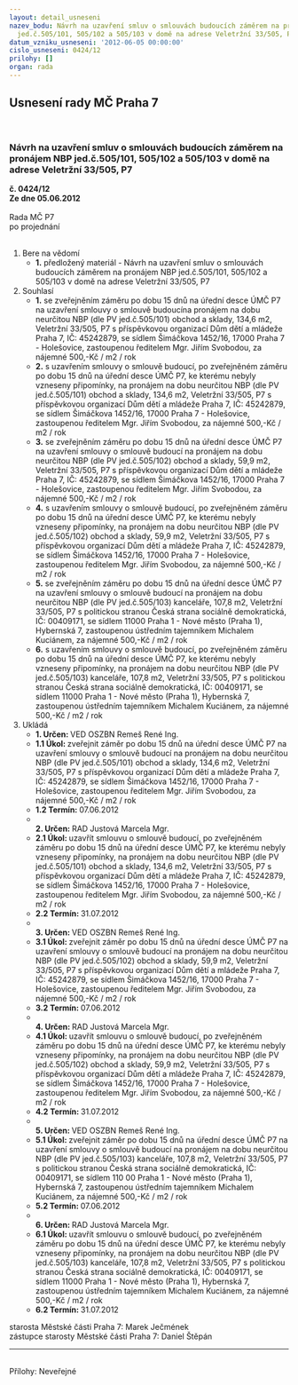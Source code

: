 ```yaml
---
layout: detail_usneseni
nazev_bodu: Návrh na uzavření smluv o smlouvách budoucích záměrem na pronájem NBP
  jed.č.505/101, 505/102 a 505/103 v domě na adrese Veletržní 33/505, P7
datum_vzniku_usneseni: '2012-06-05 00:00:00'
cislo_usneseni: 0424/12
prilohy: []
organ: rada
---
```

<div id="ucUsn_pList" class="usn">
	<span><h2>Usnesení rady MČ Praha 7 </h2>
<br></span><div class="standBody">
<span><h3>Návrh na uzavření smluv o smlouvách budoucích záměrem na pronájem NBP jed.č.505/101, 505/102 a 505/103 v domě na adrese Veletržní 33/505, P7</h3></span><div class="center">
		<strong>č. 0424/12</strong><br>
	</div>
<div class="center">
		<strong>Ze dne 05.06.2012</strong><br><br>
	</div>Rada MČ P7<br> po projednání<br><br><ol>
<li>Bere na vědomí<ul><li>
<strong>1.</strong> předložený materiál - Návrh na uzavření smluv o smlouvách budoucích záměrem na pronájem NBP jed.č.505/101, 505/102 a 505/103 v domě na adrese Veletržní 33/505, P7</li></ul>
</li>
<li>Souhlasí<ul>
<li>
<strong>1.</strong> se zveřejněním záměru po dobu 15 dnů na úřední desce ÚMČ P7 na uzavření smlouvy o smlouvě budoucína pronájem na dobu neurčitou NBP (dle PV jed.č.505/101) obchod a sklady, 134,6 m2, Veletržní 33/505, P7 s příspěvkovou organizací Dům dětí a mládeže Praha 7, IČ: 45242879, se sídlem Šimáčkova 1452/16, 17000 Praha 7 - Holešovice, zastoupenou ředitelem  Mgr. Jiřím Svobodou, za nájemné 500,-Kč / m2 / rok</li>
<li>
<strong>2.</strong> s uzavřením smlouvy o smlouvě budoucí, po zveřejněném záměru po dobu 15 dnů na úřední desce ÚMČ P7, ke kterému nebyly vzneseny připomínky, na pronájem na dobu neurčitou NBP (dle PV jed.č.505/101) obchod a sklady, 134,6 m2, Veletržní 33/505, P7 s příspěvkovou organizací Dům dětí a mládeže Praha 7,  IČ: 45242879, se sídlem Šimáčkova 1452/16, 17000 Praha 7 - Holešovice, zastoupenou ředitelem Mgr. Jiřím Svobodou, za nájemné 500,-Kč / m2 / rok</li>
<li>
<strong>3.</strong> se zveřejněním záměru po dobu 15 dnů na úřední desce ÚMČ P7 na uzavření smlouvy o smlouvě budoucí na pronájem na dobu neurčitou NBP (dle PV jed.č.505/102) obchod a sklady, 59,9 m2, Veletržní 33/505, P7 s příspěvkovou organizací Dům dětí a mládeže Praha 7, IČ: 45242879, se sídlem Šimáčkova 1452/16, 17000 Praha 7 - Holešovice, zastoupenou ředitelem Mgr. Jiřím Svobodou, za nájemné 500,-Kč / m2 / rok</li>
<li>
<strong>4.</strong> s uzavřením smlouvy o smlouvě budoucí, po zveřejněném záměru po dobu 15 dnů na úřední desce ÚMČ P7, ke kterému nebyly vzneseny připomínky, na pronájem na dobu neurčitou NBP (dle PV jed.č.505/102) obchod a sklady, 59,9 m2, Veletržní 33/505, P7 s příspěvkovou organizací Dům dětí a mládeže Praha 7,  IČ: 45242879, se sídlem Šimáčkova 1452/16, 17000 Praha 7 - Holešovice, zastoupenou ředitelem Mgr. Jiřím Svobodou, za nájemné 500,-Kč / m2 / rok</li>
<li>
<strong>5.</strong> se zveřejněním záměru po dobu 15 dnů na úřední desce ÚMČ P7 na uzavření smlouvy o smlouvě budoucí na pronájem na dobu neurčitou NBP (dle PV jed.č.505/103) kanceláře, 107,8 m2, Veletržní 33/505, P7 s politickou stranou Česká strana sociálně demokratická, IČ: 00409171, se sídlem 11000 Praha 1 - Nové město (Praha 1), Hybernská 7, zastoupenou ústředním tajemníkem Michalem Kuciánem, za nájemné 500,-Kč / m2 / rok</li>
<li>
<strong>6.</strong> s uzavřením smlouvy o smlouvě budoucí, po zveřejněném záměru po dobu 15 dnů na úřední desce ÚMČ P7, ke kterému nebyly vzneseny připomínky, na pronájem na dobu neurčitou NBP (dle PV jed.č.505/103) kanceláře, 107,8 m2, Veletržní 33/505, P7 s politickou stranou Česká strana sociálně demokratická,  IČ: 00409171, se sídlem 11000 Praha 1 - Nové město (Praha 1), Hybernská 7, zastoupenou ústředním tajemníkem Michalem Kuciánem, za nájemné  500,-Kč / m2 / rok</li>
</ul>
</li>
<li>Ukládá<ul>
<li>
<strong>1. Určen: </strong>VED OSZBN Remeš René Ing.</li>
<li>
<strong>1.1 Úkol: </strong>zveřejnit záměr po dobu 15 dnů na úřední desce ÚMČ P7 na uzavření smlouvy o smlouvě budoucí na pronájem na dobu neurčitou NBP (dle PV jed.č.505/101) obchod a sklady, 134,6 m2, Veletržní 33/505, P7 s příspěvkovou organizací Dům dětí a mládeže Praha 7, IČ: 45242879, se sídlem Šimáčkova 1452/16, 17000 Praha 7 - Holešovice, zastoupenou ředitelem Mgr. Jiřím Svobodou, za nájemné 500,-Kč / m2 / rok</li>
<li>
<strong>1.2 Termín: </strong>07.06.2012</li>
<li>
<strong><br>2. Určen: </strong>RAD Justová Marcela Mgr.</li>
<li>
<strong>2.1 Úkol: </strong>uzavřít smlouvu o smlouvě budoucí, po zveřejněném záměru po dobu  15 dnů na úřední desce ÚMČ P7, ke kterému nebyly vzneseny připomínky, na pronájem na dobu neurčitou NBP (dle PV jed.č.505/101) obchod a sklady, 134,6 m2, Veletržní 33/505, P7 s příspěvkovou organizací Dům dětí a mládeže Praha 7, IČ: 45242879, se sídlem Šimáčkova 1452/16, 17000  Praha 7 - Holešovice, zastoupenou ředitelem Mgr. Jiřím Svobodou, za nájemné 500,-Kč / m2 / rok</li>
<li>
<strong>2.2 Termín: </strong>31.07.2012</li>
<li>
<strong><br>3. Určen: </strong>VED OSZBN Remeš René Ing.</li>
<li>
<strong>3.1 Úkol: </strong>zveřejnit záměr po dobu 15 dnů na úřední desce ÚMČ P7 na uzavření smlouvy o smlouvě budoucí na pronájem na dobu neurčitou NBP (dle PV jed.č.505/102) obchod a sklady, 59,9 m2, Veletržní 33/505, P7 s příspěvkovou organizací Dům dětí a mládeže Praha 7, IČ: 45242879, se sídlem Šimáčkova 1452/16, 17000 Praha 7 - Holešovice, zastoupenou ředitelem Mgr. Jiřím Svobodou, za nájemné 500,-Kč / m2 / rok</li>
<li>
<strong>3.2 Termín: </strong>07.06.2012</li>
<li>
<strong><br>4. Určen: </strong>RAD Justová Marcela Mgr.</li>
<li>
<strong>4.1 Úkol: </strong>uzavřít smlouvu o smlouvě budoucí, po zveřejněném záměru po dobu  15 dnů na úřední desce ÚMČ P7, ke kterému nebyly vzneseny připomínky, na pronájem na dobu neurčitou NBP (dle PV jed.č.505/102) obchod a sklady, 59,9 m2, Veletržní 33/505, P7 s příspěvkovou organizací Dům dětí a mládeže Praha 7, IČ: 45242879, se sídlem Šimáčkova 1452/16, 17000  Praha 7 - Holešovice, zastoupenou ředitelem Mgr. Jiřím Svobodou, za nájemné 500,-Kč / m2 / rok</li>
<li>
<strong>4.2 Termín: </strong>31.07.2012</li>
<li>
<strong><br>5. Určen: </strong>VED OSZBN Remeš René Ing.</li>
<li>
<strong>5.1 Úkol: </strong>zveřejnit záměr po dobu 15 dnů na úřední desce ÚMČ P7 na uzavření smlouvy o smlouvě budoucí na pronájem na dobu neurčitou NBP (dle PV jed.č.505/103) kanceláře, 107,8 m2, Veletržní 33/505, P7 s politickou stranou Česká strana sociálně demokratická, IČ: 00409171, se sídlem  110 00 Praha 1 - Nové město (Praha 1), Hybernská 7, zastoupenou ústředním tajemníkem Michalem Kuciánem, za nájemné 500,-Kč / m2 / rok</li>
<li>
<strong>5.2 Termín: </strong>07.06.2012</li>
<li>
<strong><br>6. Určen: </strong>RAD Justová Marcela Mgr.</li>
<li>
<strong>6.1 Úkol: </strong>uzavřít smlouvu o smlouvě budoucí, po zveřejněném záměru po dobu  15 dnů na úřední desce ÚMČ P7, ke kterému nebyly vzneseny připomínky, na pronájem na dobu neurčitou NBP (dle PV jed.č.505/103) kanceláře,  107,8 m2, Veletržní 33/505, P7 s politickou stranou Česká strana sociálně demokratická, IČ: 00409171, se sídlem 11000 Praha 1 - Nové město  (Praha 1), Hybernská 7, zastoupenou ústředním tajemníkem  Michalem Kuciánem, za nájemné 500,-Kč / m2 / rok</li>
<li>
<strong>6.2 Termín: </strong>31.07.2012</li>
</ul>
</li>
</ol>starosta Městské části Praha 7: Marek Ječmének<br>zástupce starosty Městské části Praha 7: Daniel Štěpán <hr>
<br>Přílohy: Neveřejné</div>
</div>